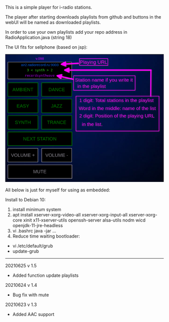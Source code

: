 This is a simple player for i-radio stations.

The player after starting downloads playlists from github and buttons in the webUI will be named as downloaded playlists.

In order to use your own playlists add your repo address in RadioApplication.java (string 18)

The UI fits for sellphone (based on jsp):

![](pics/screen.png)


All below is just for myself for using as embedded:

Install to Debian 10:

1. install minimum system
2. apt install xserver-xorg-video-all xserver-xorg-input-all xserver-xorg-core xinit x11-xserver-utils openssh-server alsa-utils nodm wicd openjdk-11-jre-headless
3. vi .bashrc
java -jar ...
4. Reduce time waiting bootloader:
- vi /etc/default/grub
- update-grub

--------
20210625 v 1.5
- Added function update playlists

20210624 v 1.4
- Bug fix with mute

20210623 v 1.3 
- Added AAC support



